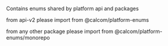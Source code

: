Contains enums shared by platform api and packages

from api-v2 please import from @calcom/platform-enums

from any other package please import from @calcom/platform-enums/monorepo
